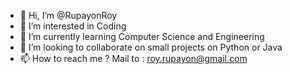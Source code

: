 - 👋 Hi, I’m @RupayonRoy
- 👀 I’m interested in Coding
- 🌱 I’m currently learning Computer Science and Engineering 
- 💞️ I’m looking to collaborate on small projects on Python or Java
- 📫 How to reach me ? Mail to : roy.rupayon@gmail.com

<!---
RupayonRoy/RupayonRoy is a ✨ special ✨ repository because its `README.md` (this file) appears on your GitHub profile.
You can click the Preview link to take a look at your changes.
--->
